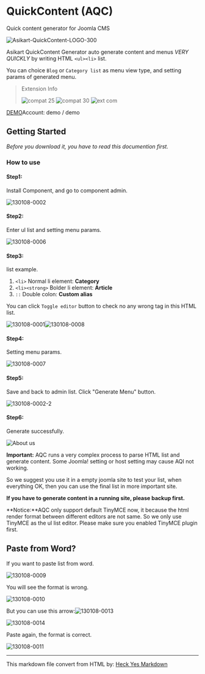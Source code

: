 # QuickContent (AQC)

Quick content generator for Joomla CMS

![Asikart-QuickContent-LOGO-300][1]

Asikart QuickContent Generator auto generate content and menus *VERY QUICKLY* by writing HTML `<ul><li>` list.

You can choice `Blog` or `Category list` as menu view type, and setting params of generated menu.


> Extension Info
>
> ![compat 25][2]&nbsp;![compat 30][3]&nbsp;![ext com][4]


[DEMO][7]Account: demo / demo



## Getting Started

*Before you download it, you have to read this documention first.*

### How to use 

#### Step1:

Install Component, and go to component admin.

![130108-0002][8]

#### Step2:

Enter ul list and setting menu params.

![130108-0006][9]

#### Step3:

 list example.

  1. `<li>` Normal li element: **Category**
  2. `<li><strong>` Bolder li element: **Article**
  3. `::` Double colon: **Custom alias**

You can click `Toggle editor` button to check no any wrong tag in this HTML list.

![130108-0001][10]![130108-0008][11]

#### Step4:

Setting menu params.

![130108-0007][12]

#### Step5:

Save and back to admin list. Click "Generate Menu" button.

![130108-0002-2][13]

#### Step6:

Generate successfully.

![About us][14]


**Important:** AQC runs a very complex process to parse HTML list and generate content. Some Joomla! setting or host setting may cause AQI not working.

So we suggest you use it in a empty joomla site to test your list, when everything OK, then you can use the final list in more important site.

**If you have to generate content in a running site, please backup first.**

**Notice:**AQC only support default TinyMCE now, it because the html render format between different editors are not same. So we only use TinyMCE as the ul list editor. Please make sure you enabled TinyMCE plugin first.



## Paste from Word?

If you want to paste list from word.

![130108-0009][15]

You will see the format is wrong.

![130108-0010][16]

But you can use this arrow:![130108-0013][17]

![130108-0014][18]

Paste again, the format is correct.

![130108-0011][19]

------

This markdown file convert from HTML by: [Heck Yes Markdown](http://heckyesmarkdown.com/)


   [1]: http://ext.asikart.com/images/extensions/quickcontent/Asikart-QuickContent-LOGO-300.png
   [2]: http://ext.asikart.com/images/global/extension/compat_25.png
   [3]: http://ext.asikart.com/images/global/extension/compat_30.png
   [4]: http://ext.asikart.com/images/global/extension/ext_com.png
   [5]: https://github.com/asikart
   [6]: http://ext.asikart.com/downloads/asikart-quickcontent.html
   [7]: http://demo.asikart.com/quickcontent/administrator/
   [8]: http://ext.asikart.com/images/extensions/quickcontent/130108-0002.jpg
   [9]: http://ext.asikart.com/images/extensions/quickcontent/130108-0006.jpeg
   [10]: http://ext.asikart.com/images/extensions/quickcontent/130108-0001.jpg
   [11]: http://ext.asikart.com/images/extensions/quickcontent/130108-0008.jpg
   [12]: http://ext.asikart.com/images/extensions/quickcontent/130108-0007.jpg
   [13]: http://ext.asikart.com/images/extensions/quickcontent/130108-0002-2.jpeg
   [14]: http://ext.asikart.com/images/extensions/quickcontent/About_us.jpeg
   [15]: http://ext.asikart.com/images/extensions/quickcontent/word/130108-0009.jpg
   [16]: http://ext.asikart.com/images/extensions/quickcontent/word/130108-0010.jpg
   [17]: http://ext.asikart.com/images/extensions/quickcontent/word/130108-0013.jpg
   [18]: http://ext.asikart.com/images/extensions/quickcontent/word/130108-0014.jpg
   [19]: http://ext.asikart.com/images/extensions/quickcontent/word/130108-0011.jpg
  